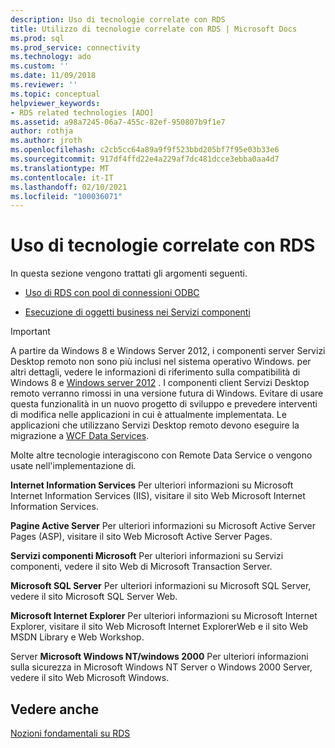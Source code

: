 ```yaml
---
description: Uso di tecnologie correlate con RDS
title: Utilizzo di tecnologie correlate con RDS | Microsoft Docs
ms.prod: sql
ms.prod_service: connectivity
ms.technology: ado
ms.custom: ''
ms.date: 11/09/2018
ms.reviewer: ''
ms.topic: conceptual
helpviewer_keywords:
- RDS related technologies [ADO]
ms.assetid: a98a7245-06a7-455c-82ef-950807b9f1e7
author: rothja
ms.author: jroth
ms.openlocfilehash: c2cb5cc64a89a9f9f523bbd205bf7f95e03b33e6
ms.sourcegitcommit: 917df4ffd22e4a229af7dc481dcce3ebba0aa4d7
ms.translationtype: MT
ms.contentlocale: it-IT
ms.lasthandoff: 02/10/2021
ms.locfileid: "100036071"
---
```

# <a name="using-related-technologies-with-rds"></a>Uso di tecnologie correlate con RDS
In questa sezione vengono trattati gli argomenti seguenti.  
  
-   [Uso di RDS con pool di connessioni ODBC](./using-rds-with-odbc-connection-pooling.md)  
  
-   [Esecuzione di oggetti business nei Servizi componenti](./running-business-objects-in-component-services.md)  
  
> [!IMPORTANT]
>  A partire da Windows 8 e Windows Server 2012, i componenti server Servizi Desktop remoto non sono più inclusi nel sistema operativo Windows. per altri dettagli, vedere le informazioni di riferimento sulla compatibilità di Windows 8 e [Windows server 2012](https://www.microsoft.com/download/details.aspx?id=27416) . I componenti client Servizi Desktop remoto verranno rimossi in una versione futura di Windows. Evitare di usare questa funzionalità in un nuovo progetto di sviluppo e prevedere interventi di modifica nelle applicazioni in cui è attualmente implementata. Le applicazioni che utilizzano Servizi Desktop remoto devono eseguire la migrazione a [WCF Data Services](/dotnet/framework/wcf/).  
  
 Molte altre tecnologie interagiscono con Remote Data Service o vengono usate nell'implementazione di.  
  
 **Internet Information Services** Per ulteriori informazioni su Microsoft Internet Information Services (IIS), visitare il sito Web Microsoft Internet Information Services.  
  
 **Pagine Active Server** Per ulteriori informazioni su Microsoft Active Server Pages (ASP), visitare il sito Web Microsoft Active Server Pages.  
  
 **Servizi componenti Microsoft** Per ulteriori informazioni su Servizi componenti, vedere il sito Web di Microsoft Transaction Server.  
  
 **Microsoft SQL Server** Per ulteriori informazioni su Microsoft SQL Server, vedere il sito Microsoft SQL Server Web.  
  
 **Microsoft Internet Explorer** Per ulteriori informazioni su Microsoft Internet Explorer, visitare il sito Web Microsoft Internet ExplorerWeb e il sito Web MSDN Library e Web Workshop.  
  
 Server **Microsoft Windows NT/windows 2000** Per ulteriori informazioni sulla sicurezza in Microsoft Windows NT Server o Windows 2000 Server, vedere il sito Web Microsoft Windows.  
  
## <a name="see-also"></a>Vedere anche  
 [Nozioni fondamentali su RDS](./rds-fundamentals.md)